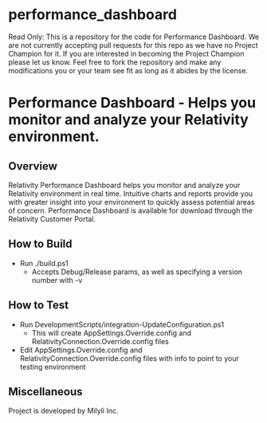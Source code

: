 # performance_dashboard
Read Only:  This is a repository for the code for Performance Dashboard.  We are not currently accepting pull requests for this repo as we have no Project Champion for it.  If you are interested in becoming the Project Champion please let us know.  Feel free to fork the repository and make any modifications you or your team see fit as long as it abides by the license.

# Performance Dashboard - Helps you monitor and analyze your Relativity environment.
 
## Overview
 
Relativity Performance Dashboard helps you monitor and analyze your Relativity environment in real time. Intuitive charts and reports provide you with greater insight into your environment to quickly assess potential areas of concern. Performance Dashboard is available for download through the Relativity Customer Portal.
 
## How to Build
 
 * Run ./build.ps1
	* Accepts Debug/Release params, as well as specifying a version number with -v
 
## How to Test
 
 * Run DevelopmentScripts/integration-UpdateConfiguration.ps1
	* This will create AppSettings.Override.config and RelativityConnection.Override.config files
 * Edit AppSettings.Override.config and RelativityConnection.Override.config files with info to point to your testing environment
 
## Miscellaneous
 
Project is developed by Milyli Inc.
